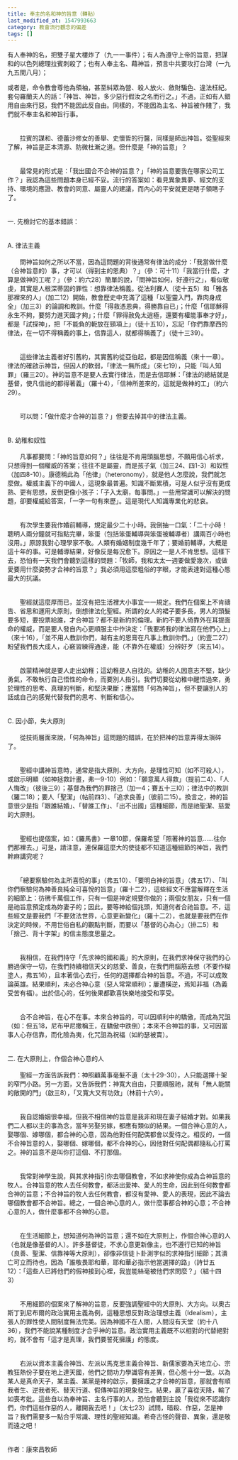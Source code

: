 ```yaml
---
title: 奉主的名和神的旨意（轉貼）
last_modified_at: 1547993663
category: 教會流行觀念的偏差
tags: []
---
```


<p>有人奉神的名，把雙子星大樓炸了（九一一事件）；有人為遵守上帝的旨意，把謀和的以色列總理拉賓刺殺了；也有人奉主名、藉神旨，預言中共要攻打台灣（一九九五閏八月）； <!--more--></p><p>或者是，命令教會尊他為領袖，甚至糾眾為營、殺人放火、斂財騙色、違法枉紀。套句羅蘭夫人的話：「神旨、神旨，多少惡行假汝之名而行之。」不過，正如有人錯用自由來行惡，我們不能因此反自由。同樣的，不能因為主名、神旨被作賤了，我們就不奉主名和神旨行事。 <br/><br/><br/>　　拉賓的謀和、德蕾沙修女的善舉、史懷哲的行醫，同樣是師出神旨。從聖經來了解，神旨是正本清源、防微杜漸之道。但什麼是「神的旨意」？ <br/><br/><br/>　　最常見的形式是：「我出國合不合神的旨意？」「神的旨意要我在哪家公司工作？」我認為這些問題本身已經不妥。流行的答案如：看見異象異夢、經文的支持、環境的應證、教會的同意、屬靈人的建議，而內心的平安就更是瞎子領瞎子了。 <br/><br/><br/>一. 先檢討它的基本錯誤： <br/><br/><br/>A. 律法主義 <br/><br/>　　問神旨如何之所以不當，因為這問題的背後通常有律法的成分：「我當做什麼（合神旨意的）事，才可以（得到主的恩典）？」（參：可十11）「我當行什麼，才算是做神的工呢？」（參：約六28）簡單的說，「問神旨如何，好遵行之」，看似敬虔，其實是人根深蒂固的罪性：想靠律法稱義。從法利賽人（徒十五5）和「雅各那裡來的人」（加二12）開始，教會歷史中充滿了這種「以聖靈入門，靠肉身成全」（加三3）的論調和教訓。什麼「得救憑恩典，得勝靠自已」；什麼「信耶穌得永生不夠，要努力進天國才夠」；什麼「罪得赦免太逍極，還要有權能事奉才好」，都是「試探神」，把「不能負的軛放在頸項上」（徒十五10），忘記「你們靠摩西的律法，在一切不得稱義的事上，信靠這人，就都得稱義了」（徒十三39）。 <br/><br/><br/>　　這些律法主義者好引舊約，其實舊約從亞伯起，都是因信稱義（來十一章）。律法的確啟示神旨，但因人的軟弱，「律法一無所成」（來七19），只能「叫人知罪」（羅三20）。神的旨意不是要人去實行律法，而是去信耶穌：「律法的總結就是基督，使凡信祂的都得著義」（羅十4），「信神所差來的，這就是做神的工」（約六29）。 <br/><br/><br/>　　可以問：「做什麼才合神的旨意？」但要去掉其中的律法主義。<br/><br/> <br/>B. 幼稚和奴性 <br/><br/>　　凡事都要問：「神的旨意如何？」往往是不肯用頭腦思想，不願用信心祈求，只想得到一個權威的答案；往往不是屬靈，而是孩子氣（加三24、四1-3）和奴性（加四8-10）。康德稱此為「他律」（heteronomy），就是他人怎麼說，我們就怎麼做。權威主義下的中國人，這現象最普遍。知識不斷累積，可是人似乎沒有更成熟、更有思想，反倒更像小孩子：「子入太廟，每事問。」一些用常識可以解決的問題，卻要權威給答案，「一字一句有來歷」。這是現代人知識專業化的悲哀。 <br/><br/><br/>　　有次學生要我作婚前輔導，規定最少二十小時。我倒抽一口氣：「二十小時！聰明人兩分鐘就可指點完畢，笨蛋（包括笨蛋輔導與笨蛋被輔導者）講兩百小時也沒用。」原諒我對心理學家不敬。人類有婚姻制度幾千年了；要婚前輔導，大概是這十年的事。可是輔導結果，好像反是每況愈下。原因之一是人不肯思想。這樣下去，恐怕有一天我們會聽到這樣的問題：「牧師，我和太太一週要做愛幾次，或做愛要用什麼姿勢才合神的旨意？」我必須用這麼粗俗的字眼，才能表達對這種心態最大的抗議。 <br/><br/><br/>　　聖經就這麼厚而已，並沒有把生活裡大小事宜一一規定。我們在個案上不肯禱告、省思和運用大原則，倒想律法化聖經。所謂的女人的裙子要多長，男人的頭髮要多短，要投票給誰，才合神旨？都不是新約的倫理。新約不要人倚靠外在耳提面命的權威，而是要人發自內心更順服主中作決定：「我要將我的律法寫在他們心上」（來十16），「並不用人教訓你們，越有主的恩膏在凡事上教訓你們。」（約壹二27）盼望我們長大成人，心竅習練得通達，能（不靠外在權威）分辨好歹（來五14）。 <br/><br/><br/>　　啟蒙精神就是要人走出幼稚；這幼稚是人自找的。幼稚的人因意志不堅，缺少勇氣，不敢執行自己悟性的命令，而要別人指引。我們切要從幼稚中醒悟過來，勇於理性的思考、真理的判斷，和堅決果斷；應當問「何為神旨」，但不要讓別人的話或自己的感覺代替我們的思考、判斷和信心。 <br/><br/><br/>C. 因小節，失大原則 <br/><br/>　　從技術層面來說，「何為神旨」這問題的錯誤，在於把神的旨意弄得太瑣碎了。 <br/><br/><br/>　　聖經中講神旨意時，通常是指大原則、大方向，是理性可知（如不可殺人），或啟示明顯（如神拯救計畫，弗一9-10）例如：「願意萬人得救」（提前二4）、「人人悔改」（彼後三9）；基督為我們的罪捨己（加一4；賽五十三I0）；律法中的教訓（羅二18）；要人「聖潔」（帖前四3）、「追求良善」（彼前二15）。換言之，神的旨意很少是指「跟誰結婚」、「替誰工作」、「出不出國」這種細節，而是祂聖潔、慈愛的大原則。 <br/><br/><br/>　　聖經也提個案，如：《羅馬書》一章10節，保羅希望「照著神的旨意……往你們那裡去。」可是，請注意，連保羅這麼大的使徒都不知道這種細節的神旨，我們幹麻講究呢？ <br/><br/><br/>　　「總要察驗何為主所喜悅的事」（弗五10）、「要明白神的旨意」（弗五17）、「叫你們察驗何為神善良純全可喜悅的旨意」（羅十二2），這些經文不應當解釋在生活的細節上：彷彿千萬個工作，只有一個是神定規要你做的；兩個女朋友，只有一個是祂旨意預定成為妳妻子的；因此，要等神給個兆頭，知道何者合祂旨意。不，這些經文是要我們「不要效法世界，心意更新變化」（羅十二2），也就是要我們在作決定的時候，不用世俗自私的觀點判斷，而要以「基督的心為心」（排二5）和「捨己、背十字架」的信主態度思量之。 <br/><br/><br/>　　我相信，在我們持守「先求神的國和義」的大原則，在我們求神保守我們的心勝過保守一切，在我們持續相信天父的慈愛、善良，在我們用腦筋去想（不要作糊塗人，弗五16），且本著信心去行，任何的選擇都合神的旨意。不過，不可以成敗論英雄。結果順利，未必合神心意（惡人常常順利）；屢遭橫逆，焉知非福（為義受苦有福）。出於信心的，任何後果都歡喜快樂地接受和享受。 <br/><br/><br/>　　合不合神旨，在心不在事。本來合神旨的，可以因順利中的驕傲，而成為咒詛（如：但五18，尼布甲尼撒稱王，在驕傲中跌倒）；本來不合神旨的事，又可因當事人心存信靠，而化險為夷，化咒詛為祝福（如約瑟被賣）。 <br/><br/><br/>二. 在大原則上，作個合神心意的人 <br/><br/>　　聖經一方面告訴我們：神照顧萬事毫髮不遺（太十29-30），人只能選擇十架的窄門小路。另一方面，又告訴我們：神寬大自由，只要順服祂，就有「無人能關的敞開的門」（啟三8），「又寬大又有功效」（林前十六9）。 <br/><br/><br/>　　我自認婚姻很幸福，但我不相信神的旨意是我非和現在妻子結婚才對。如果我們二人都以主的事為念，當年另娶另嫁，都應有類似的結果。一個合神心意的人，娶哪個、嫁哪個，都合神的心意，因為他對任何配偶都會以愛待之。相反的，一個不合神旨意的人，娶哪個、嫁哪個，都不合神的心，因他對任何配偶都隨私心打罵之。神的旨意不是叫你打這個、不打那個。 <br/><br/><br/>　　我常對神學生說，與其求神指引你去哪個教會，不如求神使你成為合神旨意的牧人。合神旨意的牧人去任何教會，都活出愛神、愛人的生命，因此到任何教會都合神的旨意；不合神旨的牧人去任何教會，都沒有愛神、愛人的表現，因此不論去哪個教會都不合神旨。總之，一個合神心意的人，做什麼事都合神的心意；不合神心意的人，做什麼事都不合神的心意。 <br/><br/><br/>　　在生活細節上，想知道何為神的旨意；還不如在大原則上，作個合神心意的人（也就是像基督的人）。許多基督徒，不求心意更新像主，也不遵行已知的神旨（良善、聖潔、信靠神等大原則），卻像非信徒卜卦測字似的求神指引細節；其潰亡可立而待也，因為「誰敬畏耶和華，耶和華必指示他當選擇的路」（詩廿五12）：「這些人已將他們的假神接到心裡，我豈能絲毫被他們求問麼？」（結十四3） <br/><br/><br/>　　不用細節的個案來了解神的旨意，反要強調聖經中的大原則、大方向。以奧古斯丁到尼布爾的政治實用主義為例，這種思想反對政治理想主義（Idealism），主張人的罪性使人間制度無法完美。因為神國不在人間，人間沒有天堂（約十八36），我們不能說某種制度才合乎神的旨意。政治實用主義既不以相對的代替絕對的，就不會有「這才是真理，我們要誓死擁護」的態度。 <br/><br/><br/>　　右派以資本主義合神旨、左派以馬克思主義合神旨、新儒家要為天地立心、宗教狂熱份子要在地上達天國，他們之間功力學識容有差異，但心態十分一致。以為某人是真命天子，某主義、某黨是神的啟示，要擁護之才合神的旨意，那就會有順我者生、逆我者死、替天行道、假傳神旨的現象發生。結果，贏了喜從天降，輸了如喪考妣。這些自以為奉神旨、主名行事的人，恐怕會聽到主說「我從來不認識你們，你們這些作惡的人，離開我去吧！」（太七23）試問，暗殺、作惡，怎是神旨？我們需要多一點合乎常識、理性的聖經知識。希奇古怪的聲音、異象，還是敬而遠之吧！ <br/><br/><br/>作者：康來昌牧師<br/> </p><p> </p><br/>